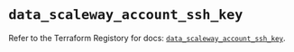 # `data_scaleway_account_ssh_key`

Refer to the Terraform Registory for docs: [`data_scaleway_account_ssh_key`](https://registry.terraform.io/providers/scaleway/scaleway/2.39.0/docs/data-sources/account_ssh_key).
